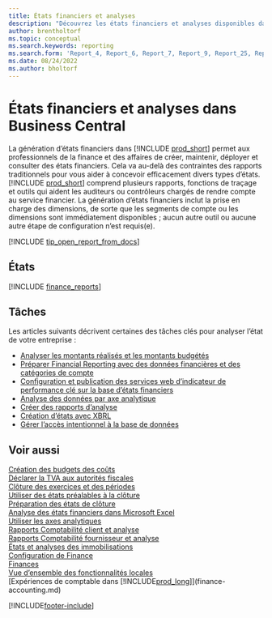 ```yaml
---
title: États financiers et analyses
description: "Découvrez les états financiers et analyses disponibles dans la version standard de Business\_Central afin que vous puissiez suivre votre activité. Utilisez le rapport 38 pour les rapports de profit/perte (P&L)."
author: brentholtorf
ms.topic: conceptual
ms.search.keywords: reporting
ms.search.form: 'Report_4, Report_6, Report_7, Report_9, Report_25, Report_38'
ms.date: 08/24/2022
ms.author: bholtorf
---
```

# <a name="financial-reports-and-analytics-in-business-central"></a>États financiers et analyses dans Business Central

La génération d’états financiers dans [!INCLUDE [prod_short](includes/prod_short.md)] permet aux professionnels de la finance et des affaires de créer, maintenir, déployer et consulter des états financiers. Cela va au-delà des contraintes des rapports traditionnels pour vous aider à concevoir efficacement divers types d’états. [!INCLUDE [prod_short](includes/prod_short.md)] comprend plusieurs rapports, fonctions de traçage et outils qui aident les auditeurs ou contrôleurs chargés de rendre compte au service financier. La génération d’états financiers inclut la prise en charge des dimensions, de sorte que les segments de compte ou les dimensions sont immédiatement disponibles ; aucun autre outil ou aucune autre étape de configuration n’est requis(e).  

[!INCLUDE [tip_open_report_from_docs](includes/tip-open-report-from-docs.md)]

## <a name="reports"></a>États

[!INCLUDE [finance_reports](includes/finance-reports-include.md)]

## <a name="tasks"></a>Tâches

Les articles suivants décrivent certaines des tâches clés pour analyser l’état de votre entreprise :

* [Analyser les montants réalisés et les montants budgétés](bi-how-analyze-actual-versus-budget.md)  
* [Préparer Financial Reporting avec des données financières et des catégories de compte](bi-how-work-account-schedule.md)  
* [Configuration et publication des services web d’indicateur de performance clé sur la base d’états financiers](bi-how-to-set-up-and-publish-kpi-web-services-based-on-account-schedules.md)  
* [Analyse des données par axe analytique](bi-how-analyze-data-dimension.md)  
* [Créer des rapports d’analyse](bi-how-create-analysis-views-reports.md)  
* [Création d’états avec XBRL](bi-create-reports-with-xbrl.md)  
* [Gérer l’accès intentionnel à la base de données](admin-data-access-intent.md)  

## <a name="see-also"></a>Voir aussi

[Création des budgets des coûts](finance-create-cost-budgets.md)  
[Déclarer la TVA aux autorités fiscales](finance-how-report-vat.md)  
[Clôture des exercices et des périodes](year-close-years-periods.md)  
[Utiliser des états préalables à la clôture](year-prepare-preclose-reports.md)  
[Préparation des états de clôture](year-prepare-close-statement.md)  
[Analyse des états financiers dans Microsoft Excel](finance-analyze-excel.md)  
[Utiliser les axes analytiques](finance-dimensions.md)  
[Rapports Comptabilité client et analyse](receivables-reports.md)  
[Rapports Comptabilité fournisseur et analyse](payables-reports.md)  
[États et analyses des immobilisations](fa-reports.md)  
[Configuration de Finance](finance-setup-finance.md)  
[Finances](finance.md)  
[Vue d’ensemble des fonctionnalités locales](about-localization.md)  
[Expériences de comptable dans [!INCLUDE[prod_long](includes/prod_long.md)]](finance-accounting.md)  


[!INCLUDE[footer-include](includes/footer-banner.md)]
